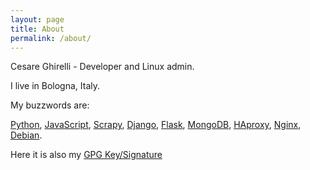 ```yaml
---
layout: page
title: About
permalink: /about/
---
```


Cesare Ghirelli - Developer and Linux admin.

I live in Bologna, Italy.

My buzzwords are:

[Python](http://www.python.org "Python language web site"), [JavaScript](http://vanilla-js.com/), [Scrapy](http://scrapy.org/), [Django](http://www.djangoproject.com), [Flask](http://flask.pocoo.org/), [MongoDB](https://www.mongodb.org/), [HAproxy](http://www.haproxy.org/), [Nginx](https://www.nginx.com/), [Debian](http://www.debian.org).


Here it is also my [GPG Key/Signature](https://keyserver.ubuntu.com/pks/lookup?op=vindex&search=0x1D0AA428D77B2B6E)
